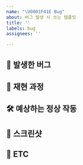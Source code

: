 ```yaml
---
name: "\U0001F41E Bug"
about: 버그 발생 시 쓰는 템플릿
title: ''
labels: bug
assignees: ''

---
```


## 🚨 발생한 버그 
<!-- 발생한 버그 내용을 설명해주세요. -->

## 🌿  재현 과정
<!-- 어떤 상황에 버그가 발생하는지 작성해주세요. -->

## 🛠️ 예상하는 정상 작동
<!-- 정상 작동시 어떤 결과가 나와야 하는지 작성해주세요. -->


## 📸 스크린샷
<!-- 가능하다면 스크린샷을 첨부해주세요.  -->


## 📌 ETC
<!-- 기타 사항을 적어주세요. -->
